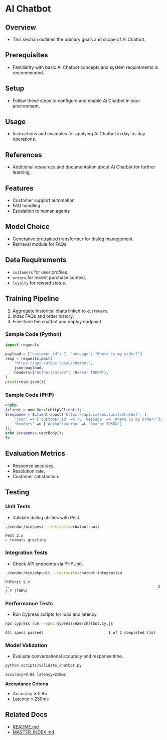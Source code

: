 # AI Chatbot

## Overview
- This section outlines the primary goals and scope of Ai Chatbot.

## Prerequisites
- Familiarity with basic Ai Chatbot concepts and system requirements is recommended.

## Setup
- Follow these steps to configure and enable Ai Chatbot in your environment.

## Usage
- Instructions and examples for applying Ai Chatbot in day-to-day operations.

## References
- Additional resources and documentation about Ai Chatbot for further learning.


## Features
- Customer support automation
- FAQ handling
- Escalation to human agents

## Model Choice
- Generative pretrained transformer for dialog management.
- Retrieval module for FAQs.

## Data Requirements
- `customers` for user profiles.
- `orders` for recent purchase context.
- `loyalty` for reward status.

## Training Pipeline
1. Aggregate historical chats linked to `customers`.
2. Index FAQs and order history.
3. Fine-tune the chatbot and deploy endpoint.

### Sample Code (Python)
```python
import requests

payload = {"customer_id": 7, "message": "Where is my order?"}
resp = requests.post(
    "https://api.cafeos.local/chatbot",
    json=payload,
    headers={"Authorization": "Bearer TOKEN"},
)
print(resp.json())
```

### Sample Code (PHP)
```php
<?php
$client = new GuzzleHttp\Client();
$response = $client->post('https://api.cafeos.local/chatbot', [
    'json' => ['customer_id' => 7, 'message' => 'Where is my order?'],
    'headers' => ['Authorization' => 'Bearer TOKEN']
]);
echo $response->getBody();
?>
```

## Evaluation Metrics
- Response accuracy.
- Resolution rate.
- Customer satisfaction.

## Testing
### Unit Tests
- Validate dialog utilities with Pest.
```bash
./vendor/bin/pest --testsuite=chatbot-unit
```
```
Pest 2.x
✓ formats greeting
```

### Integration Tests
- Check API endpoints via PHPUnit.
```bash
./vendor/bin/phpunit --testsuite=chatbot-integration
```
```
PHPUnit 9.x
..                                                                  2 / 2 (100%)
```

### Performance Tests
- Run Cypress scripts for load and latency.
```bash
npx cypress run --spec cypress/e2e/chatbot.cy.js
```
```
All specs passed!                             1 of 1 completed (1s)
```

### Model Validation
- Evaluate conversational accuracy and response time.
```bash
python scripts/validate_chatbot.py
```
```
accuracy=0.88 latency=210ms
```
**Acceptance Criteria**
- Accuracy ≥ 0.85
- Latency ≤ 250ms

## Related Docs
- [README.md](README.md)
- [MASTER_INDEX.md](MASTER_INDEX.md)

